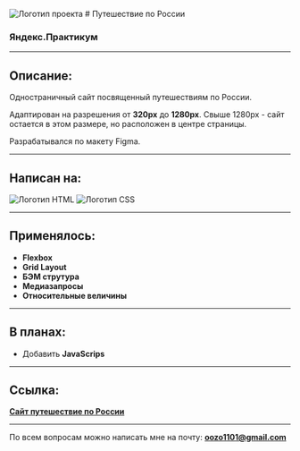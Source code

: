 ![Логотип проекта](https://i.ibb.co/n3Hx1K8/logo.png) # Путешествие по России

 ### Яндекс.Практикум



---

## Описание:

Одностраничный сайт посвященный путешествиям по России.

 Адаптирован на разрешения от **320px** до **1280px**.
 Свыше 1280px - сайт остается в этом размере, но расположен в центре страницы.

 Разрабатывался по макету Figma.

 ---



## Написан на:

![Логотип HTML](https://i.ibb.co/qdRGXYx/120px-HTML5-logo-and-wordmark-svg.png)
![Логотип CSS](https://i.ibb.co/chZLyL7/CSS3-logo-and-wordmark-svg.png)



---

## Применялось:

+ **Flexbox**
+ **Grid Layout**
+ **БЭМ струтура**
+ **Медиазапросы**
+ **Относительные величины**


---

## В планах:

+ Добавить **JavaScrips**


---

## Ссылка:


[**Сайт путешествие по России**](https://oozodozo.github.io/russian-travel/)

---

 По всем вопросам можно написать мне на почту:
 **<oozo1101@gmail.com>**
